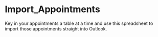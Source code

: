 # Import_Appointments
Key in your appointments a table at a time and use this spreadsheet to import those appointments straight into Outlook.
